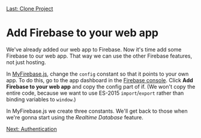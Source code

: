 [Last: Clone Project](./3_clone_project.md)

# Add Firebase to your web app

We've already added our web app to Firebase. Now it's time add some Firebase to our web app. That way we can use the other Firebase features, not just hosting.

In [MyFirebase.js](../src/MyFirebase.js), change the `config` constant so that it points to your own app. To do this, go to the app dashboard in the [Firebase console](console.firebase.google.com). Click **Add Firebase to your web app** and copy the config part of if. (We won't copy the entire code, because we want to use ES-2015 `import`/`export` rather than binding variables to `window`.)

In MyFirebase.js we create three constants. We'll get back to those when we're gonna start using the *Realtime Database* feature.

[Next: Authentication](./5_authentication.md)
